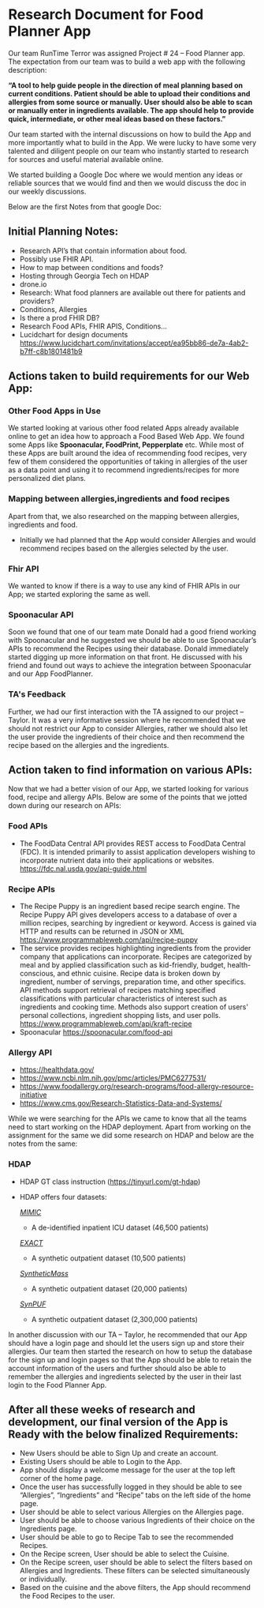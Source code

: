 # **Research Document for Food Planner App**

Our team RunTime Terror was assigned Project # 24 – Food Planner app. The expectation from our team was to build a web app with the following description:

**“A tool to help guide people in the direction of meal planning based on current conditions. Patient should be able to upload their conditions and allergies from some source or manually. User should also be able to scan or manually enter in ingredients available. The app should help to provide quick, intermediate, or other meal ideas based on these factors.”**

Our team started with the internal discussions on how to build the App and more importantly what to build in the App. We were lucky to have some very talented and diligent people on our team who instantly started to research for sources and useful material available online. 

We started building a Google Doc where we would mention any ideas or reliable sources that we would find and then we would discuss the doc in our weekly discussions.

Below are the first Notes from that google Doc:

## **Initial Planning Notes:**

- Research API’s that contain information about food.
- Possibly use FHIR API.
- How to map between conditions and foods?
- Hosting through Georgia Tech on HDAP
- drone.io
- Research: What food planners are available out there for patients and providers? 
- Conditions, Allergies 
- Is there a prod FHIR DB?
- Research Food APIs, FHIR APIS, Conditions...
- Lucidchart for design documents https://www.lucidchart.com/invitations/accept/ea95bb86-de7a-4ab2-b7ff-c8b1801481b9

## **Actions taken to build requirements for our Web App:**

### Other Food Apps in Use

We started looking at various other food related Apps already available online to get an idea how to approach a Food Based Web App. We found some Apps like **Spoonacular, FoodPrint, Pepperplate** etc. While most of these Apps are built around the idea of recommending food recipes, very few of them considered the opportunities of taking in allergies of the user as a data point and using it to recommend ingredients/recipes for more personalized diet plans.

### Mapping between allergies,ingredients and food recipes

Apart from that, we also researched on the mapping between allergies, ingredients and food.


- Initially we had planned that the App would consider Allergies and would recommend recipes based on the allergies selected by the user.

### Fhir API
We wanted to know if there is a way to use any kind of FHIR APIs in our App; we started exploring the same as well. 


### Spoonacular API
Soon we found that one of our team mate Donald had a good friend working with Spoonacular and he suggested we should be able to use Spoonacular’s APIs to recommend the Recipes using their database. Donald immediately started digging up more information on that front. He discussed with his friend and found out ways to achieve the integration between Spoonacular and our App FoodPlanner.

### TA's Feedback
Further, we had our first interaction with the TA assigned to our project – Taylor. It was a very informative session where he recommended that we should not restrict our App to consider Allergies, rather we should also let the user provide the ingredients of their choice and then recommend the recipe based on the allergies and the ingredients. 

## **Action taken to find information on various APIs:**

Now that we had a better vision of our App, we started looking for various food, recipe and allergy APIs. Below are some of the points that we jotted down during our research on APIs:

### Food APIs

- The FoodData     Central API provides REST access to FoodData Central (FDC). It is intended     primarily to assist application developers wishing to incorporate nutrient     data into their applications or websites.
       https://fdc.nal.usda.gov/api-guide.html

### Recipe APIs

- The Recipe     Puppy is an ingredient based recipe search engine. The Recipe Puppy API     gives developers access to a database of over a million recipes, searching     by ingredient or keyword. Access is gained via HTTP and results can be     returned in JSON or XML
       https://www.programmableweb.com/api/recipe-puppy
- The service     provides recipes highlighting ingredients from the provider company that     applications can incorporate. Recipes are categorized by meal and by     applied classification such as kid-friendly, budget, health-conscious, and     ethnic cuisine. Recipe data is broken down by ingredient, number of     servings, preparation time, and other specifics. API methods support     retrieval of recipes matching specified classifications with particular     characteristics of interest such as ingredients and cooking time. Methods     also support creation of users' personal collections, ingredient shopping     lists, and user polls.
       https://www.programmableweb.com/api/kraft-recipe
- Spoonacular https://spoonacular.com/food-api

 

### Allergy API

- https://healthdata.gov/
- https://www.ncbi.nlm.nih.gov/pmc/articles/PMC6277531/
- https://www.foodallergy.org/research-programs/food-allergy-resource-initiative
- https://www.cms.gov/Research-Statistics-Data-and-Systems/

 While we were searching for the APIs we came to know that all the teams need to start working on the HDAP deployment. Apart from working on the assignment for the same we did some research on HDAP and below are the notes from the same:

 

### HDAP

- HDAP GT class instruction (https://tinyurl.com/gt-hdap)
- HDAP offers four datasets:
 
  *[MIMIC](https://mimic.physionet.org/about/mimic/)*
  - A de-identified inpatient ICU dataset (46,500 patients)
  
  *[EXACT](http://lin)*
  - A synthetic outpatient dataset (10,500 patients)
  
  *[SyntheticMass](https://syntheticmass.mitre.org/about.html)*
  - A synthetic outpatient dataset (20,000 patients)
 
  *[SynPUF](https://www.cms.gov/Research-Statistics-Data-and-Systems/Downloadable-Public-Use-Files/SynPUFs/DE_Syn_PUF.html)*
  - A synthetic outpatient dataset (2,300,000 patients)

In another discussion with our TA – Taylor, he recommended that our App should have a login page and should let the users sign up and store their allergies. Our team then started the research on how to setup the database for the sign up and login pages so that the App should be able to retain the account information of the users and further should also be able to remember the allergies and ingredients selected by the user in their last login to the Food Planner App.

## After all these weeks of research and development, our final version of the App is Ready with the below finalized **Requirements**:

- New Users should be able to Sign Up and create an account.
- Existing Users should be able to Login to the App.
- App should display a welcome message for the user at the top left corner of the home page.
- Once the user has successfully logged in they should be able to see “Allergies”, “Ingredients” and “Recipe” tabs on the left side of the home page.
- User should be able to select various Allergies on the Allergies page.
- User should be able to choose various Ingredients of their choice on the Ingredients page.
- User should be able to go to Recipe Tab to see the recommended Recipes. 
- On the Recipe screen, User should be able to select the Cuisine.
- On the Recipe screen, user should be able to select the filters based on Allergies and Ingredients. These filters can be selected simultaneously or individually.
- Based on the cuisine and the above filters, the App should recommend the Food Recipes to the user.
